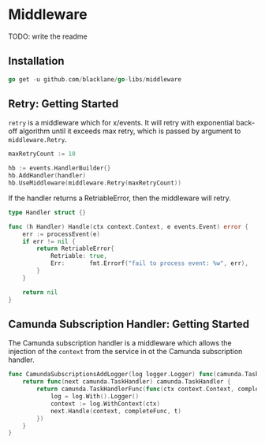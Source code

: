 # Middleware

TODO: write the readme

## Installation

```go
go get -u github.com/blacklane/go-libs/middleware
```

## Retry: Getting Started

`retry` is a middleware which for x/events. It will retry with exponential back-off algorithm until it exceeds max retry, which is passed by argument to `middleware.Retry`.

```go
maxRetryCount := 10

hb := events.HandlerBuilder{}
hb.AddHandler(handler)
hb.UseMiddleware(middleware.Retry(maxRetryCount))
```

If the handler returns a RetriableError, then the middleware will retry.

```go
type Handler struct {}

func (h Handler) Handle(ctx context.Context, e events.Event) error {
	err := processEvent(e)
	if err != nil {
		return RetriableError{
			Retriable: true,
			Err:       fmt.Errorf("fail to process event: %w", err),
		}
	}

	return nil
}
```

## Camunda Subscription Handler: Getting Started

The Camunda subscription handler is a middleware which allows the injection of the `context` from the service in ot the Camunda subscription handler.

```go
func CamundaSubscriptionsAddLogger(log logger.Logger) func(camunda.TaskHandler) camunda.TaskHandler {
	return func(next camunda.TaskHandler) camunda.TaskHandler {
		return camunda.TaskHandlerFunc(func(ctx context.Context, completeFunc camunda.TaskCompleteFunc, t camunda.Task) {
			log = log.With().Logger()
			context := log.WithContext(ctx)
			next.Handle(context, completeFunc, t)
		})
	}
}
```
